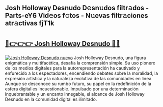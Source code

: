 ## Josh Holloway Desnudo D𝚎sn𝚞dos filtr𝚊dos - Parts-eY6 Vid𝚎os f𝚘tos - N𝚞evas filtr𝚊ciones atr𝚊ctivas fjT1k

# <h2><a href="http://mbcr3uq.tromn.icu/?c=Josh+Holloway+Desnudo">🔗👉👉👉 Josh Holloway Desnudo 🔗🔗</a></h2>

[![Josh Holloway Desnudo nuevo](https://i.imgur.com/pEAQMta.gif)](http://mbcr3uq.tromn.icu/?c=Josh+Holloway+Desnudo)
Josh Holloway Desnudo, una figura enigmática y multifacética, desafía la comprensión simple. Su uso pionero de los medios digitales para la autorrepresentación ha cautivado y enfurecido a los espectadores, encendiendo debates sobre la moralidad, la expresión artística y la naturaleza evolutiva de las comunidades en línea. Aunque se desconoce su rumbo futuro, su papel en la redefinición de la esfera digital es incuestionable. Impulsado por una determinación inquebrantable y un encanto innegable, el alcance de Josh Holloway Desnudo en la comunidad digital es ilimitado.
